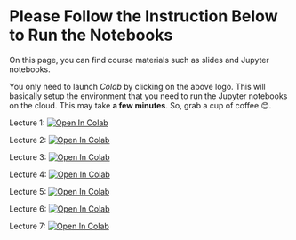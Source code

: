 # Please Follow the Instruction Below to Run the Notebooks

On this page, you can find course materials such as slides and Jupyter notebooks.

You only need to launch *Colab* by clicking on the above logo. This will basically setup the environment that you need to run the Jupyter notebooks on the cloud. This may take **a few minutes**. So, grab a cup of coffee 😊.

Lecture 1: [![Open In Colab](https://colab.research.google.com/assets/colab-badge.svg)](https://colab.research.google.com/github/RahmanPeimankar/dsa-sdu-e25/blob/master/Lecture%201/Course%20Setup%2BIntroduction%2BOOP.ipynb)

Lecture 2: [![Open In Colab](https://colab.research.google.com/assets/colab-badge.svg)](https://colab.research.google.com/github/RahmanPeimankar/dsa-sdu-e25/blob/master/Lecture%202/dsa-2-big-o-and-recursion.ipynb)

Lecture 3: [![Open In Colab](https://colab.research.google.com/assets/colab-badge.svg)](https://colab.research.google.com/github/RahmanPeimankar/dsa-sdu-e25/blob/master/Lecture%203/dsa-3-array-based-sequence.ipynb)

Lecture 4: [![Open In Colab](https://colab.research.google.com/assets/colab-badge.svg)](https://colab.research.google.com/github/RahmanPeimankar/dsa-sdu-e25/blob/master/Lecture%204/dsa-4-stacks-queues-deques.ipynb)

Lecture 5: [![Open In Colab](https://colab.research.google.com/assets/colab-badge.svg)](https://colab.research.google.com/github/RahmanPeimankar/dsa-sdu-e25/blob/master/Lecture%205/dsa-5-linked_lists.ipynb)

Lecture 6: [![Open In Colab](https://colab.research.google.com/assets/colab-badge.svg)](https://colab.research.google.com/github/RahmanPeimankar/dsa-sdu-e25/blob/master/Lecture%206/dsa-6-merge-sort.ipynb)

Lecture 7: [![Open In Colab](https://colab.research.google.com/assets/colab-badge.svg)](https://colab.research.google.com/github/RahmanPeimankar/dsa-sdu-e25/blob/master/Lecture%207/dsa-7-quick-sort.ipynb)
